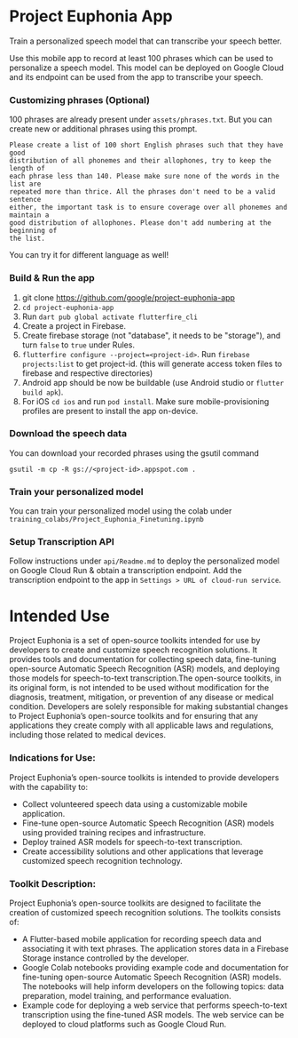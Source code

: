 # Project Euphonia App

Train a personalized speech model that can transcribe your speech better.

Use this mobile app to record at least 100 phrases which can be used  to 
personalize a speech model. This model can be deployed on Google Cloud and 
its endpoint can be used from the app to transcribe your speech. 

### Customizing phrases (Optional)

100 phrases are already present under `assets/phrases.txt`. But you can create 
new or additional phrases using this prompt.

```
Please create a list of 100 short English phrases such that they have good 
distribution of all phonemes and their allophones, try to keep the length of 
each phrase less than 140. Please make sure none of the words in the list are 
repeated more than thrice. All the phrases don't need to be a valid sentence 
either, the important task is to ensure coverage over all phonemes and maintain a 
good distribution of allophones. Please don't add numbering at the beginning of 
the list.
```

You can try it for different language as well!


### Build & Run the app

1. git clone https://github.com/google/project-euphonia-app
2. `cd project-euphonia-app`
3. Run `dart pub global activate flutterfire_cli`
4. Create a project in Firebase.
5. Create firebase storage (not "database", it needs to be "storage"), and turn `false` to `true` under Rules. 
6. `flutterfire configure --project=<project-id>`. Run `firebase projects:list` to get project-id. 
(this will generate access token files to firebase and respective directories)
7. Android app should be now be buildable (use Android studio or `flutter build apk`).
8. For iOS `cd ios` and run `pod install`. Make sure mobile-provisioning profiles are present to install the app on-device.


### Download the speech data

You can download your recorded phrases using the gsutil command
```
gsutil -m cp -R gs://<project-id>.appspot.com .
```


### Train your personalized model

You can train your personalized model using the colab under `training_colabs/Project_Euphonia_Finetuning.ipynb`


### Setup Transcription API

Follow instructions under `api/Readme.md` to deploy the personalized model on Google Cloud Run & obtain a transcription endpoint.
Add the transcription endpoint to the app in `Settings > URL of cloud-run service`.


# Intended Use

Project Euphonia is a set of open-source toolkits intended for use by developers to create and customize speech recognition solutions. It provides tools and documentation for collecting speech data, fine-tuning open-source Automatic Speech Recognition (ASR) models, and deploying those models for speech-to-text transcription.The open-source toolkits, in its original form, is not intended to be used without modification for the diagnosis, treatment, mitigation, or prevention of any disease or medical condition. Developers are solely responsible for making substantial changes to Project Euphonia’s open-source toolkits and for ensuring that any applications they create comply with all applicable laws and regulations, including those related to medical devices.


### Indications for Use:

Project Euphonia’s open-source toolkits is intended to provide developers with the capability to:

- Collect volunteered speech data using a customizable mobile application.
- Fine-tune open-source Automatic Speech Recognition (ASR) models using provided training recipes and infrastructure.
- Deploy trained ASR models for speech-to-text transcription.
- Create accessibility solutions and other applications that leverage customized speech recognition technology.


### Toolkit Description:

Project Euphonia’s open-source toolkits are designed to facilitate the creation of customized speech recognition solutions. The toolkits consists of:
- A Flutter-based mobile application for recording speech data and associating it with text phrases. The application stores data in a Firebase Storage instance controlled by the developer.
- Google Colab notebooks providing example code and documentation for fine-tuning open-source Automatic Speech Recognition (ASR) models. The notebooks will help inform developers on the following topics: data preparation, model training, and performance evaluation.
- Example code for deploying a web service that performs speech-to-text transcription using the fine-tuned ASR models. The web service can be deployed to cloud platforms such as Google Cloud Run.
